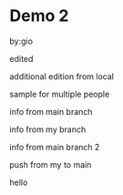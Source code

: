 # Demo 2

by:gio

edited

additional edition from local

sample for multiple people

info from main branch

info from my branch

info from main branch 2

push from my to main

hello
